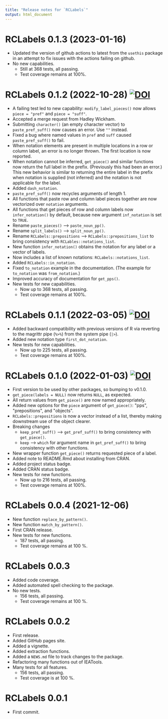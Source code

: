 ```yaml
---
title: "Release notes for `RCLabels`"
output: html_document
---
```



# RCLabels 0.1.3 (2023-01-16)

* Updated the version of github actions to latest from the `usethis` package
  in an attempt to fix issues with the actions failing on github.
* No new capabilities.
    * Still at 368 tests, all passing.
    * Test coverage remains at 100%.


# RCLabels 0.1.2 (2022-10-28) [![DOI](https://zenodo.org/badge/429532436.svg)](https://zenodo.org/badge/latestdoi/429532436)

* A failing test led to new capability:
  `modify_label_pieces()` now allows 
  `piece = "pref"` and `piece = "suff"`.
* Accepted a merge request from Hadley Wickham.
* Submitting `character()` (an empty character vector)
  to `paste_pref_suff()` now causes an error.
  Use `""` instead.
* Fixed a bug where named values in `pref` and `suff`
  caused `paste_pref_suff()` to fail. 
* When notation elements are present in multiple
  locations in a row or column label,
  an error is no longer thrown. 
  The first location is now reported.
* When notation cannot be inferred, 
  `get_piece()` and similar functions
  now return the full label in the prefix. 
  (Previously this had been an error.)
  This new behavior is similar to 
  returning the entire label in the prefix
  when notation is supplied (not inferred) and 
  the notation is not applicable for the label.
* Added `dash_notation`.
* `paste_pref_suff()` now recycles arguments of length 1.
* All functions that paste row and column label pieces together
  are now vectorized over `notation` arguments.
* All functions that get pieces of row and column labels
  now `infer_notation()` by default, 
  because new argument `inf_notation` is set to `TRUE`.
* Rename `paste_pieces()` --> `paste_noun_pp()`.
* Rename `split_labels()` --> `split_noun_pp()`.
* Rename `RCLabels::prepositions` --> `RCLabels::prepositions_list`
  to bring consistency with `RCLables::notations_list`.
* New function `infer_notation()` obtains the notation 
  for any label or a vector of labels.
* Now includes a list of known notations: `RCLabels::notations_list`.
* Added `RCLabels::in_notation`.
* Fixed `to_notation` example in the documentation.
  (The example for `to_notation` was `from_notation`.)
* Improved accuracy of documentation for `get_pps()`.
* New tests for new capabilities.
    * Now up to 368 tests, all passing.
    * Test coverage remains at 100%.


# RCLabels 0.1.1 (2022-03-05) [![DOI](https://zenodo.org/badge/DOI/10.5281/zenodo.6331050.svg)](https://doi.org/10.5281/zenodo.6331050)

* Added backward compatibility with previous versions of R
  via reverting to the magrittr pipe (`%>%`) from the system pipe (`|>`).
* Added new notation type `first_dot_notation`.
* New tests for new capabilities.
    * Now up to 225 tests, all passing.
    * Test coverage remains at 100%.


# RCLabels 0.1.0 (2022-01-03) [![DOI](https://zenodo.org/badge/DOI/10.5281/zenodo.5819144.svg)](https://doi.org/10.5281/zenodo.5819144)

* First version to be used by other packages, so bumping to v0.1.0.
* `get_piece(labels = NULL)` now returns `NULL`, as expected.
* All return values from `get_piece()` are now named appropriately.
* Added new options for the `piece` argument of `get_piece()`: "pps", 
  "prepositions", and "objects".
* `RCLabels::prepositions` is now a vector instead of a list,
  thereby making downstream use of the object clearer.
* Breaking changes
    - `keep_pref_suff()` --> `get_pref_suff()` to bring consistency with `get_piece()`.
    - `keep` --> `which` for argument name in `get_pref_suff()`
      to bring consistency with other functions.
* New wrapper function `get_piece()` returns requested piece of a label.
* Added note to README.Rmd about installing from CRAN.
* Added project status badge.
* Added CRAN status badge.
* New tests for new functions.
    * Now up to 216 tests, all passing.
    * Test coverage remains at 100%.


# RCLabels 0.0.4 (2021-12-06)

* New function `replace_by_pattern()`.
* New function `match_by_pattern()`.
* First CRAN release.
* New tests for new functions.
    * 187 tests, all passing.
    * Test coverage remains at 100 %.


# RCLabels 0.0.3

* Added code coverage.
* Added automated spell checking to the package.
* No new tests.
    * 156 tests, all passing.
    * Test coverage remains at 100 %.


# RCLabels 0.0.2

* First release.
* Added GitHub pages site.
* Added a vignette.
* Added extraction functions. 
* Added a `NEWS.md` file to track changes to the package.
* Refactoring many functions out of IEATools.
* Many tests for all features.
    * 156 tests, all passing.
    * Test coverage is at 100 %.


# RCLabels 0.0.1

* First commit.
